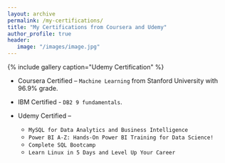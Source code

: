 ```yaml
---
layout: archive
permalink: /my-certifications/
title: "My Certifications from Coursera and Udemy"
author_profile: true
header:
   image: "/images/image.jpg"
---
```

{% include gallery caption="Udemy Certification" %}

* Coursera Certified – `Machine Learning` from Stanford University with 96.9% grade.  
* IBM Certified - `DB2 9 fundamentals`.  
* Udemy Certified –

  * `MySQL for Data Analytics and Business Intelligence`
  * `Power BI A-Z: Hands-On Power BI Training for Data Science!`
  *	`Complete SQL Bootcamp`
  *	`Learn Linux in 5 Days and Level Up Your Career`
